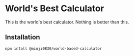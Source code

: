 # World's Best Calculator

This is the world's best calculator. Nothing is better than this.

## Installation

```bash
npm intall @minji0830/world-based-calculator
```